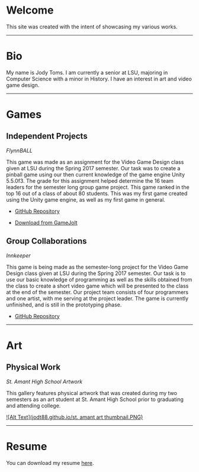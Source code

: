 # Welcome

This site was created with the intent of showcasing my various works.

---

# Bio

My name is Jody Toms. I am currently a senior at LSU, majoring in Computer Science with a minor in History. I have an interest in art and video game design.

---

# Games

## Independent Projects

*FlynnBALL*

This game was made as an assignment for the Video Game Design class given at LSU during the Spring 2017 semester. Our task was to create a pinball game using our then current knowledge of the game engine Unity 5.5.0f3. The grade for this assignment helped determine the 16 team leaders for the semester long group game project. This game ranked in the top 16 out of a class of about 80 students. This was my first game created using the Unity game engine, as well as my first game in general.

* [GitHub Repository](https://github.com/jodt88/FlynnBALL)

* [Download from GameJolt](https://gamejolt.com/games/flynnball/233085)

## Group Collaborations

*Innkeeper*

This game is being made as the semester-long project for the Video Game Design class given at LSU during the Spring 2017 semester. Our task is to use our basic knowledge of programming as well as the skills obtained from the class to create a short video game which will be presented to the class at the end of the semester. Our project team consists of four programmers and one artist, with me serving at the project leader. The game is currently unfinished, and is still in the prototyping phase.

* [GitHub Repository](https://github.com/jodt88/CSC4263-ART4240)

---

# Art

## Physical Work

*St. Amant High School Artwork*

This gallery features physical artwork that was created during my two semesters as an art student at St. Amant High School prior to graduating and attending college.

[![Alt Text](jodt88.github.io/st. amant art thumbnail.PNG)](https://goo.gl/photos/UL9tkj1vcSSvMaTo8)

---

# Resume

You can download my resume [here](jodt88.github.io/JodyTomsResume.pdf).
